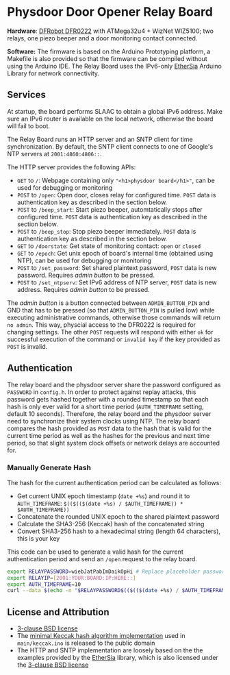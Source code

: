 # Physdoor Door Opener Relay Board
**Hardware**: [DFRobot DFR0222](https://www.dfrobot.com/wiki/index.php/X-Board_Relay(SKU:DFR0222)) with ATMega32u4 + WizNet WIZ5100; two relays, one piezo beeper and a door monitoring contact connected.

**Software:** The firmware is based on the Arduino Prototyping platform, a Makefile is also provided so that the firmware can be compiled without using the Arduino IDE. The Relay Board uses the IPv6-only [EtherSia](https://github.com/njh/EtherSia) Arduino Library for network connectivity.

## Services
At startup, the board performs SLAAC to obtain a global IPv6 address. Make sure an IPv6 router is available on the local network, otherwise the board will fail to boot.

The Relay Board runs an HTTP server and an SNTP client for time synchronization. By default, the SNTP client connects to one of Google's NTP servers at `2001:4860:4806::`.

The HTTP server provides the following APIs:
* `GET` to `/`: Webpage containing only `"<h1>physdoor board</h1>"`, can be used for debugging or monitoring
* `POST` to `/open`: Open door, closes relay for configured time. `POST` data is authentication key as described in the section below.
* `POST` to `/beep_start`: Start piezo beeper, automtatically stops after configured time. `POST` data is authentication key as described in the section below.
* `POST` to `/beep_stop`: Stop piezo beeper immediately. `POST` data is authentication key as described in the section below.
* `GET` to `/doorstate`: Get state of monitoring contact: `open` or `closed`
* `GET` to `/epoch`: Get unix epoch of board's internal time (obtained using NTP), can be used for debugging or monitoring
* `POST` to `/set_password`: Set shared plaintext password, `POST` data is new password. Requires *admin button* to be pressed.
* `POST` to `/set_ntpserv`: Set IPv6 address of NTP server, `POST` data is new address. Requires *admin button* to be pressed.

The *admin button* is a button connected between `ADMIN_BUTTON_PIN` and GND that has to be pressed (so that `ADMIN_BUTTON_PIN` is pulled low) while executing administrative commands, otherwise those commands will return `no admin`. This way, physcial access to the DFR0222 is required for changing settings.
The other `POST` requests will respond with either `ok` for successful execution of the command or `invalid key` if the key provided as `POST` is invalid.

## Authentication
The relay board and the physdoor server share the password configured as `PASSWORD` in `config.h`. In order to protect against replay attacks, this password gets hashed together with a rounded timestamp so that each hash is only ever valid for a short time period (`AUTH_TIMEFRAME` setting, default 10 seconds). Therefore, the relay board and the physdoor server need to synchronize their system clocks using NTP. The relay board compares the hash provided as `POST` data to the hash that is valid for the current time period as well as the hashes for the previous and next time period, so that slight system clock offsets or network delays are accounted for.

### Manually Generate Hash
The hash for the current authentication period can be calculated as follows:
* Get current UNIX epoch timestamp (`date +%s`) and round it to `AUTH_TIMEFRAME`: `$(($(($(date +%s) / $AUTH_TIMEFRAME)) * $AUTH_TIMEFRAME))`
* Concatenate the rounded UNIX epoch to the shared plaintext password
* Calculate the SHA3-256 (Keccak) hash of the concatenated string
* Convert SHA3-256 hash to a hexadecimal string (length 64 characters), this is your key

This code can be used to generate a valid hash for the current authentication period and send an `/open` request to the relay board.
```bash
export RELAYPASSWORD=wiebJatPabImDaikOpHi # Replace placeholder password with your own
export RELAYIP=[2001:YOUR:BOARD:IP:HERE::]
export AUTH_TIMEFRAME=10
curl --data $(echo -n "$RELAYPASSWORD$(($(($(date +%s) / $AUTH_TIMEFRAME)) * $AUTH_TIMEFRAME))" | rhash --sha3-256 -p %x{sha3-256} -) http://$RELAYIP/open
```

## License and Attribution
* [3-clause BSD license](https://opensource.org/licenses/BSD-3-Clause)
* The [minimal Keccak hash algorithm implementation](https://github.com/gvanas/KeccakCodePackage/blob/master/Standalone/CompactFIPS202/Keccak-more-compact.c) used in `main/keccak.ino` is released to the public domain
* The HTTP and SNTP implementation are loosely based on the the examples provided by the [EtherSia](https://github.com/njh/ethersia) library, which is also licensed under the [3-clause BSD license](https://opensource.org/licenses/BSD-3-Clause)

